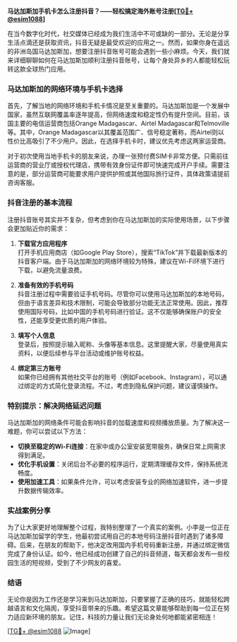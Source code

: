 **马达加斯加手机卡怎么注册抖音？——轻松搞定海外账号注册[[TG💪+ @esim1088](https://t.me/s/esim1088)]**

在当今数字化时代，社交媒体已经成为我们生活中不可或缺的一部分。无论是分享生活点滴还是获取资讯，抖音无疑是最受欢迎的应用之一。然而，如果你身在遥远的非洲岛国马达加斯加，想要注册抖音账号可能会遇到一些小麻烦。今天，我们就来详细聊聊如何在马达加斯加顺利注册抖音账号，让每个身处异乡的人都能轻松玩转这款全球热门应用。

### 马达加斯加的网络环境与手机卡选择

首先，了解当地的网络环境和手机卡情况是至关重要的。马达加斯加是一个发展中国家，虽然互联网覆盖率逐年提高，但网络速度和稳定性仍有提升空间。目前，该国主要的电信运营商包括Orange Madagascar、Airtel Madagascar和Telmoville等。其中，Orange Madagascar以其覆盖范围广、信号稳定著称，而Airtel则以性价比高吸引了不少用户。因此，在选择手机卡时，建议优先考虑这两家运营商。

对于初次使用当地手机卡的朋友来说，办理一张预付费SIM卡非常方便。只需前往运营商的营业厅或授权代理店，携带有效身份证件即可快速完成开户手续。需要注意的是，部分运营商可能要求用户提供护照或其他国际旅行证件，具体政策请提前咨询客服。

### 抖音注册的基本流程

注册抖音账号其实并不复杂，但考虑到你在马达加斯加的实际使用场景，以下步骤会更加贴近你的需求：

1. **下载官方应用程序**  
   打开手机应用商店（如Google Play Store），搜索“TikTok”并下载最新版本的抖音客户端。由于马达加斯加的网络环境较为特殊，建议在Wi-Fi环境下进行下载，以避免流量浪费。

2. **准备有效的手机号码**  
   抖音注册过程中需要验证手机号码。尽管你可以使用马达加斯加的本地号码，但由于语言差异和技术限制，可能会导致部分功能无法正常使用。因此，推荐使用国际号码，比如中国的手机号码进行验证。这不仅能够确保账户的安全性，还能享受更优质的用户体验。

3. **填写个人信息**  
   登录后，按照提示输入昵称、头像等基本信息。这里提醒大家，尽量使用真实资料，以便后续参与平台活动或维护账号权益。

4. **绑定第三方账号**  
   如果你已经拥有其他社交平台的账号（例如Facebook、Instagram），可以通过绑定的方式简化登录流程。不过，考虑到隐私保护问题，建议谨慎操作。

### 特别提示：解决网络延迟问题

马达加斯加的网络条件可能会影响抖音的加载速度和视频播放质量。为了解决这一难题，你可以尝试以下方法：

- **切换至稳定的Wi-Fi连接**：在家中或办公室安装宽带服务，确保日常上网需求得到满足。
- **优化手机设置**：关闭后台不必要的程序运行，定期清理缓存文件，保持系统流畅度。
- **使用加速工具**：如果条件允许，可以考虑安装专业的网络加速软件，进一步提升数据传输效率。

### 实战案例分享

为了让大家更好地理解整个过程，我特别整理了一个真实的案例。小李是一位正在马达加斯加留学的学生，他最初尝试用自己的本地号码注册抖音时遇到了诸多障碍。后来，在朋友的帮助下，他决定改用国内手机号码重新注册，并通过绑定微信完成了身份认证。如今，他已经成功创建了自己的抖音频道，每天都会发布一些校园生活的短视频，受到了不少网友的喜爱。

### 结语

无论你是因为工作还是学习来到马达加斯加，只要掌握了正确的技巧，就能轻松跨越语言和文化隔阂，享受抖音带来的乐趣。希望这篇文章能够帮助到每一位正在努力适应新环境的朋友。记住，科技的力量让我们无论身处何地都能紧密相连！

[[TG💪+ @esim1088](https://t.me/s/esim1088) ![Image](https://i.postimg.cc/4NQfJmqS/Snipaste-2025-05-13-00-14-12.png)]